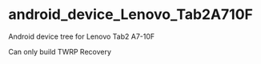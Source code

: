 # android_device_Lenovo_Tab2A710F
Android device tree for Lenovo Tab2 A7-10F

Can only build TWRP Recovery
